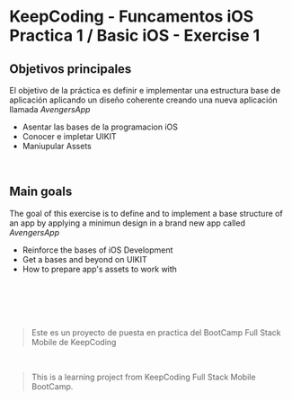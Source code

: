 # KeepCoding - Funcamentos iOS Practica 1 / Basic iOS - Exercise 1


## Objetivos principales

El objetivo de la práctica es definir e implementar una estructura base de aplicación aplicando un diseño coherente creando una nueva aplicación llamada *AvengersApp*

- Asentar las bases de la programacion iOS
- Conocer e impletar UIKIT
- Maniupular Assets

<br />


## Main goals

The goal of this exercise is to define and to implement a base structure of an app by applying a minimun design in a brand new app called *AvengersApp*

- Reinforce the bases of iOS Development
- Get a bases and beyond on UIKIT
- How to prepare app's assets to work with


<br />
<br />
<br />
<br />

>Este es un proyecto de puesta en practica del BootCamp Full Stack Mobile de KeepCoding

<br />

>This is a learning project from KeepCoding Full Stack Mobile BootCamp.




